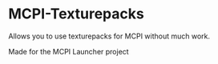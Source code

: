 # MCPI-Texturepacks
Allows you to use texturepacks for MCPI without much work.

Made for the MCPI Launcher project
